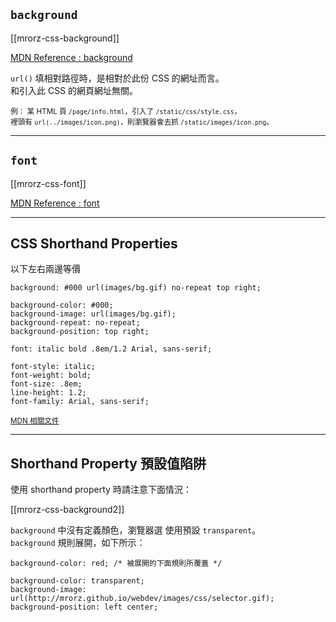 `background`
------------

[[mrorz-css-background]]

[MDN Reference : background](https://developer.mozilla.org/en/CSS/background)

`url()` 填相對路徑時，是相對於此份 CSS 的網址而言。<br>和引入此 CSS 的網頁網址無關。

<small class="fragment">例： 某 HTML 頁 `/page/info.html`，引入了 `/static/css/style.css`，<br>
裡頭有 `url(../images/icon.png)`，則瀏覽器會去抓 `/static/images/icon.png`。</small>

---

`font`
------

[[mrorz-css-font]]

[MDN Reference : font](https://developer.mozilla.org/en/CSS/font)

---

CSS Shorthand Properties
------------------------

以下左右兩邊等價

<div class="row">
  <div class="span4">

<pre><code>background: #000 url(images/bg.gif) no-repeat top right;</pre></code>

  </div>
  <div class="span2">
  
<pre><code>background-color: #000;
background-image: url(images/bg.gif);
background-repeat: no-repeat;
background-position: top right;</pre></code>

  </div>
</div>
<div class="row">
  <div class="span4">
<pre><code>font: italic bold .8em/1.2 Arial, sans-serif;</pre></code>
  </div>
  <div class="span2">
<pre><code>font-style: italic;
font-weight: bold;
font-size: .8em;
line-height: 1.2;
font-family: Arial, sans-serif;</code></pre>
  </div>
</div>

<small>[MDN 相關文件](https://developer.mozilla.org/en-US/docs/Web/CSS/Shorthand_properties)</small>

---

Shorthand Property 預設值陷阱
---------------------------

使用 shorthand property 時請注意下面情況：

[[mrorz-css-background2]]

`background` 中沒有定義顏色，瀏覽器選
使用預設 `transparent`。<br>
`background` 規則展開，如下所示：

```
background-color: red; /* 被展開的下面規則所覆蓋 */

background-color: transparent;
background-image: url(http://mrorz.github.io/webdev/images/css/selector.gif);
background-position: left center;

```


